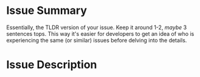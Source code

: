 <!-- ! Template Notes


/-->


# Issue Summary

Essentially, the TLDR version of your issue. Keep it around 1-2, *maybe* 3 sentences tops. This way it's easier for developers to get an idea of who is experiencing the same (or similar) issues before delving into the details.

# Issue Description

